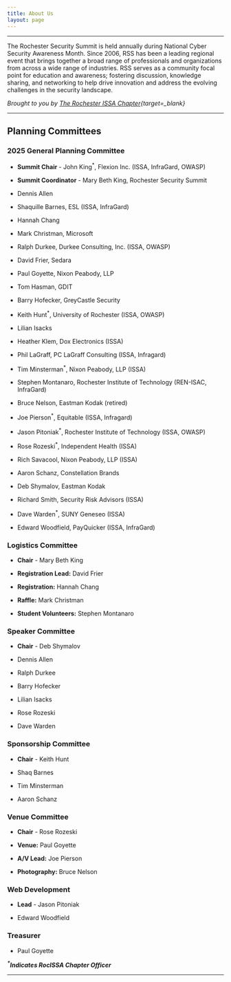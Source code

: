 ```yaml
---
title: About Us
layout: page
---
```


<hr>
<div class="block-text">
<p>The Rochester Security Summit is held annually during National Cyber Security Awareness Month. Since 2006, RSS has been a leading regional event that brings together a broad range of professionals and organizations from across a wide range of industries. RSS serves as a community focal point for education and awareness; fostering discussion, knowledge sharing, and networking to help drive innovation and address the evolving challenges in the security landscape.</p>

*Brought to you by [The Rochester ISSA Chapter](https://www.rocissa.org){target=_blank}*
</div>
<hr>
<div class="col-md-12">
<h2>Planning Committees</h2>
<div class="col-md-6">
<div class="about-us">
<h3>2025 General Planning Committee</h3>

* **Summit Chair** - John King<sup>*</sup>, Flexion Inc. (ISSA, InfraGard, OWASP)

* **Summit Coordinator** - Mary Beth King, Rochester Security Summit

* Dennis Allen

* Shaquille Barnes, ESL (ISSA, InfraGard)

* Hannah Chang

* Mark Christman, Microsoft

* Ralph Durkee, Durkee Consulting, Inc. (ISSA, OWASP)

* David Frier, Sedara

* Paul Goyette, Nixon Peabody, LLP

* Tom Hasman, GDIT

* Barry Hofecker, GreyCastle Security

* Keith Hunt<sup>*</sup>, University of Rochester (ISSA, OWASP)

* Lilian Isacks

* Heather Klem, Dox Electronics (ISSA)

* Phil LaGraff, PC LaGraff Consulting (ISSA, Infragard)

* Tim Minsterman<sup>*</sup>, Nixon Peabody, LLP (ISSA)

* Stephen Montanaro, Rochester Institute of Technology (REN-ISAC, InfraGard)

* Bruce Nelson, Eastman Kodak (retired)

* Joe Pierson<sup>*</sup>, Equitable (ISSA, Infragard)

* Jason Pitoniak<sup>*</sup>, Rochester Institute of Technology (ISSA, OWASP)

* Rose Rozeski<sup>*</sup>, Independent Health (ISSA)

* Rich Savacool, Nixon Peabody, LLP (ISSA)

* Aaron Schanz, Constellation Brands

* Deb Shymalov, Eastman Kodak

* Richard Smith, Security Risk Advisors (ISSA)

* Dave Warden<sup>*</sup>, SUNY Geneseo (ISSA)

* Edward Woodfield, PayQuicker (ISSA, InfraGard)

</div>
<div class="about-us">
<h3>Logistics Committee</h3>

* **Chair** - Mary Beth King

* **Registration Lead:** David Frier

* **Registration:** Hannah Chang

* **Raffle:** Mark Christman

* **Student Volunteers:** Stephen Montanaro

</div>
</div>
<div class="col-md-6">
<div class="about-us">
<h3>Speaker Committee</h3>

* **Chair** - Deb Shymalov

* Dennis Allen

* Ralph Durkee

* Barry Hofecker

* Lilian Isacks

* Rose Rozeski

* Dave Warden

</div>
<div class="about-us">
<h3>Sponsorship Committee</h3>

* **Chair** - Keith Hunt

* Shaq Barnes

* Tim Minsterman

* Aaron Schanz

</div>
<div class="about-us">
<h3>Venue Committee</h3>

* **Chair** - Rose Rozeski

* **Venue:** Paul Goyette

* **A/V Lead:** Joe Pierson

* **Photography:** Bruce Nelson

</div>
<div class="about-us">
<h3>Web Development</h3>

* **Lead** - Jason Pitoniak

* Edward Woodfield

</div>
<div class="about-us">
<h3>Treasurer</h3>

* Paul Goyette

</div>
</div>
</div>
<div class="col-md-12 highlight">
<p><em><b><sup>*</sup>Indicates RocISSA Chapter Officer</b></em></p>
</div>
</div>
<hr>
